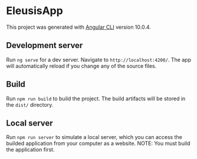 # EleusisApp

This project was generated with [Angular CLI](https://github.com/angular/angular-cli) version 10.0.4.

## Development server

Run `ng serve` for a dev server. Navigate to `http://localhost:4200/`. The app will automatically reload if you change any of the source files.

## Build

Run `npm run build` to build the project. The build artifacts will be stored in the `dist/` directory.

## Local server

Run `npm run server` to simulate a local server, which you can access the builded application from your computer as a website. NOTE: You must build the application first.
